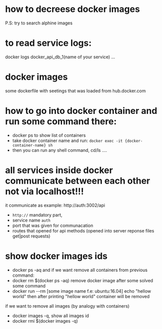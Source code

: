 # how to decreese docker images
P.S: try to search alphine images

# to read service logs: 
docker logs docker_api_db_1(name of your service) ...

# docker images
some dockerfile with seetings that was loaded from hub.docker.com

# how to go into docker container and run some command there:
- docker ps to show list of containers
- take docker container name and run: `docker exec -it {docker-container-name} sh`
- then you can run any shell command, cd/ls ....

# all services inside docker communicate between each other not via localhost!!!
it communicate as example: http://auth:3002/api
- `http://` mandatory part,
- service name `auth`
- port that was given for communacation
- routes that opened for api methods (opened into server reponse files get|post requests)

# show docker images ids
- docker ps -aq
and if we want remove all containers from previous command:
- docker rm $(docker ps -aq)
remove docker image after some solved some command
- docker run --rm [some image name f.e: ubuntu:16.04] echo "hellow world"
then after printing "hellow world" container will be removed

if we want to remove all images (by analogy with containers)
- docker images -q, show all images id
- docker rmi $(docker images -q)